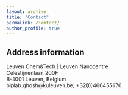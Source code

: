 ```yaml
---
layout: archive
title: "Contact"
permalink: /contact/
author_profile: true
---
```


<h2> Address information </h2>
Leuven Chem&Tech | Leuven Nanocentre <br>
Celestijnenlaan 200F<br>
B-3001 Leuven, Belgium <br>
biplab.ghosh@kuleuven.be; +32(0)466455676